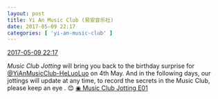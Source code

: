 ```yaml
---
layout: post
title: Yi An Music Club (易安音乐社)
date: 2017-05-09 22:17
categories: [ 'yi-an-music-club' ]
---
```


<div class="weibo-info">
  <a href="http://weibo.com/6094546964/F2mbU4d5U">2017-05-09 22:17</a>
</div>

*Music Club Jotting* will bring you back to the birthday surprise for [@YiAnMusicClub-HeLuoLuo](http://weibo.com/u/6117570574) on 4th May. And in the following days, our jottings will update at any time, to record the secrets in the Music Club, please keep an eye . :blush: [◉ Music Club Jotting E01](http://www.bilibili.com/video/av10441174/)
